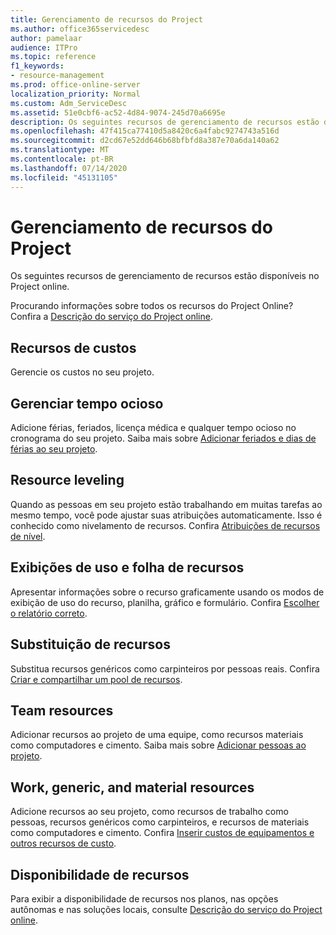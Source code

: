 ```yaml
---
title: Gerenciamento de recursos do Project
ms.author: office365servicedesc
author: pamelaar
audience: ITPro
ms.topic: reference
f1_keywords:
- resource-management
ms.prod: office-online-server
localization_priority: Normal
ms.custom: Adm_ServiceDesc
ms.assetid: 51e0cbf6-ac52-4d84-9074-245d70a6695e
description: Os seguintes recursos de gerenciamento de recursos estão disponíveis no Project online.
ms.openlocfilehash: 47f415ca77410d5a8420c6a4fabc9274743a516d
ms.sourcegitcommit: d2cd67e52dd646b68bfbfd8a387e70a6da140a62
ms.translationtype: MT
ms.contentlocale: pt-BR
ms.lasthandoff: 07/14/2020
ms.locfileid: "45131105"
---
```

# <a name="project-resource-management"></a>Gerenciamento de recursos do Project

Os seguintes recursos de gerenciamento de recursos estão disponíveis no Project online.
  
Procurando informações sobre todos os recursos do Project Online? Confira a [Descrição do serviço do Project online](project-online-service-description.md).
  
## <a name="cost-resources"></a>Recursos de custos

Gerencie os custos no seu projeto.
  
## <a name="manage-nonworking-time"></a>Gerenciar tempo ocioso

Adicione férias, feriados, licença médica e qualquer tempo ocioso no cronograma do seu projeto. Saiba mais sobre [Adicionar feriados e dias de férias ao seu projeto](https://go.microsoft.com/fwlink/p/?LinkId=271337).
  
## <a name="resource-leveling"></a>Resource leveling

Quando as pessoas em seu projeto estão trabalhando em muitas tarefas ao mesmo tempo, você pode ajustar suas atribuições automaticamente. Isso é conhecido como nivelamento de recursos. Confira [Atribuições de recursos de nível](https://go.microsoft.com/fwlink/p/?LinkId=271348).
  
## <a name="resource-sheet-and-usage-views"></a>Exibições de uso e folha de recursos

Apresentar informações sobre o recurso graficamente usando os modos de exibição de uso do recurso, planilha, gráfico e formulário. Confira [Escolher o relatório correto](https://go.microsoft.com/fwlink/?LinkId=402920).
  
## <a name="resource-substitution"></a>Substituição de recursos

Substitua recursos genéricos como carpinteiros por pessoas reais. Confira [Criar e compartilhar um pool de recursos](https://go.microsoft.com/fwlink/?LinkId=402921).
  
## <a name="team-resources"></a>Team resources

Adicionar recursos ao projeto de uma equipe, como recursos materiais como computadores e cimento. Saiba mais sobre [Adicionar pessoas ao projeto](https://go.microsoft.com/fwlink/p/?LinkId=271347).
  
## <a name="work-generic-and-material-resources"></a>Work, generic, and material resources

Adicione recursos ao seu projeto, como recursos de trabalho como pessoas, recursos genéricos como carpinteiros, e recursos de materiais como computadores e cimento. Confira [Inserir custos de equipamentos e outros recursos de custo](https://go.microsoft.com/fwlink/?LinkId=402922).
  
## <a name="feature-availability"></a>Disponibilidade de recursos

Para exibir a disponibilidade de recursos nos planos, nas opções autônomas e nas soluções locais, consulte [Descrição do serviço do Project online](project-online-service-description.md).
  

